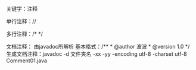 关键字：注释

单行注释：//

多行注释：/* */

文档注释： 由javadoc所解析
  基本格式：/**
            * @author 波波
            * @version 1.0
            */
  生成文档注释：javadoc -d 文件夹名 -xx -yy -encoding utf-8 -charset utf-8 Comment01.java 
